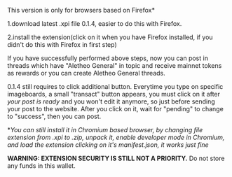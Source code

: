 This version is only for browsers based on Firefox*

1.download latest .xpi file 0.1.4, easier to do this with Firefox.

2.install the extension(click on it when you have Firefox installed, if you didn't do this with Firefox in first step)

If you have successfully performed above steps, now you can post in threads which have "Aletheo General" in topic and receive mainnet tokens as rewards or you can create Aletheo General threads.

0.1.4 still requires to click additional button. Everytime you type on specific imageboards, a small "transact" button appears, you must click on it after *your post is ready* and you won't edit it anymore, so just before sending your post to the website. After you click on it, wait for "pending" to change to "success", then you can post.

**You can still install it in Chromium based browser, by changing file extension from .xpi to .zip, unpack it, enable developer mode in Chromium, and load the extension clicking on it's manifest.json, it works just fine*

**WARNING: EXTENSION SECURITY IS STILL NOT A PRIORITY.** Do not store any funds in this wallet.
